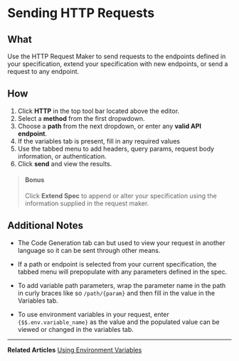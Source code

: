 # Sending HTTP Requests

<!---Gif of simple request plus extending spec--->

## What

Use the HTTP Request Maker to send requests to the endpoints defined in your specification, extend your specification with new endpoints, or send a request to any endpoint.

## How

1.  Click **HTTP** in the top tool bar located above the editor.
2.  Select a **method** from the first dropwdown.
3.  Choose a **path** from the next dropdown, or enter any **valid API endpoint**.
4.  If the variables tab is present, fill in any required values
5.  Use the tabbed menu to add headers, query params, request body information, or authentication.
6.  Click **send** and view the results.

> #### Bonus
>
> Click **Extend Spec** to append or alter your specification using the information supplied in the request maker.

## Additional Notes

* The Code Generation tab can but used to view your request in another language so it can be sent through other means.

* If a path or endpoint is selected from your current specification, the tabbed menu will prepopulate with any parameters defined in the spec.

* To add variable path parameters, wrap the parameter name in the path in curly braces like so `/path/{param}` and then fill in the value in the Variables tab.

* To use environment variables in your request, enter `{$$.env.variable_name}` as the value and the populated value can be viewed or changed in the variables tab.

---
**Related Articles**
[Using Environment Variables](./variables-environment.md)
